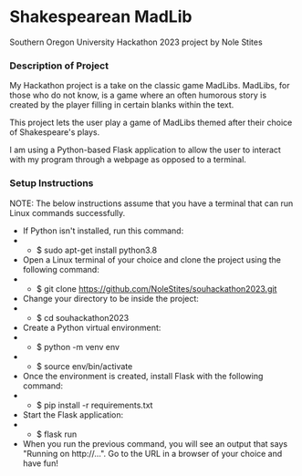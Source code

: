 # Shakespearean MadLib

Southern Oregon University Hackathon 2023 project by Nole Stites

### Description of Project

My Hackathon project is a take on the classic game MadLibs. MadLibs, for those who do not know, is a game where an often humorous story is created by the player filling in certain blanks within the text.

This project lets the user play a game of MadLibs themed after their choice of Shakespeare's plays.

I am using a Python-based Flask application to allow the user to interact with my program through a webpage as opposed to a terminal.

### Setup Instructions
NOTE: The below instructions assume that you have a terminal that can run Linux commands successfully.

* If Python isn't installed, run this command:
* * $ sudo apt-get install python3.8
* Open a Linux terminal of your choice and clone the project using the following command:
* * $ git clone https://github.com/NoleStites/souhackathon2023.git
* Change your directory to be inside the project:
* * $ cd souhackathon2023
* Create a Python virtual environment:
* * $ python -m venv env
* * $ source env/bin/activate
* Once the environment is created, install Flask with the following command:
* * $ pip install -r requirements.txt
* Start the Flask application:
* * $ flask run
* When you run the previous command, you will see an output that says "Running on http://...". Go to the URL in a browser of your choice and have fun!



